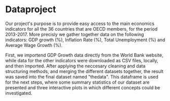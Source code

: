 # Dataproject

Our project's purpose is to provide easy access to the main economics indicators for all the 36 countries that are OECD members, for the period 2013-2017. More precisly we gather together data on the following indicators: GDP growth (%), Inflation Rate (%), Total Unemployment (%) and Average Wage Growth (%).

First, we importend GDP Growth data directly from the World Bank website, while data for the other indicators were downloaded as CSV files, locally, and then imported. After applying the neccesary cleaning and data structuring methods, and merging the different datasets together, the result was saved into the final dataset named "thedata". This dataframe is used for the next steps, where some summary statistics of our dataset are presented and three interactive plots in which different concepts could be investigated. 
